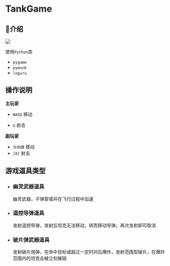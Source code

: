 # TankGame

## 📄介绍

![](https://img.shields.io/badge/Python%203.12.7-3776AB?style=for-the-badge&logo=python&logoColor=white)

使用`Python`库
- `pygame`
- `pymunk`
- `loguru`

## 操作说明

**主玩家**

- `WASD` 移动

- `G` 射击

**副玩家**

- `方向键` 移动
- `[0]` 射击

## 游戏道具类型

- ### 幽灵武器道具

    幽灵武器，子弹穿墙并在飞行过程中加速

- ### 遥控导弹道具

    发射遥控导弹，发射后坦克无法移动，转而移动导弹，再次发射即可取消

- ### 破片弹武器道具

    发射破片炮弹，在命中目标或超过一定时间后爆炸，发射范围型破片，在爆炸范围内的坦克会被立刻摧毁